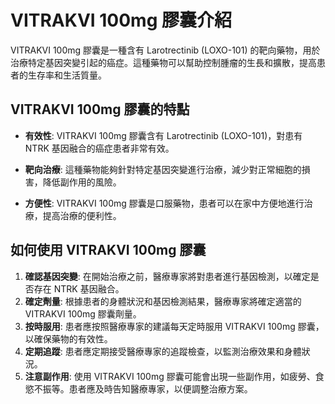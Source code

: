 # VITRAKVI 100mg 膠囊介紹
VITRAKVI 100mg 膠囊是一種含有 Larotrectinib (LOXO-101) 的靶向藥物，用於治療特定基因突變引起的癌症。這種藥物可以幫助控制腫瘤的生長和擴散，提高患者的生存率和生活質量。
## VITRAKVI 100mg 膠囊的特點
- **有效性**: VITRAKVI 100mg 膠囊含有 Larotrectinib (LOXO-101)，對患有 NTRK 基因融合的癌症患者非常有效。
  
- **靶向治療**: 這種藥物能夠針對特定基因突變進行治療，減少對正常細胞的損害，降低副作用的風險。
  
- **方便性**: VITRAKVI 100mg 膠囊是口服藥物，患者可以在家中方便地進行治療，提高治療的便利性。
## 如何使用 VITRAKVI 100mg 膠囊
1. **確認基因突變**: 在開始治療之前，醫療專家將對患者進行基因檢測，以確定是否存在 NTRK 基因融合。
2. **確定劑量**: 根據患者的身體狀況和基因檢測結果，醫療專家將確定適當的 VITRAKVI 100mg 膠囊劑量。
3. **按時服用**: 患者應按照醫療專家的建議每天定時服用 VITRAKVI 100mg 膠囊，以確保藥物的有效性。
4. **定期追蹤**: 患者應定期接受醫療專家的追蹤檢查，以監測治療效果和身體狀況。
5. **注意副作用**: 使用 VITRAKVI 100mg 膠囊可能會出現一些副作用，如疲勞、食慾不振等。患者應及時告知醫療專家，以便調整治療方案。